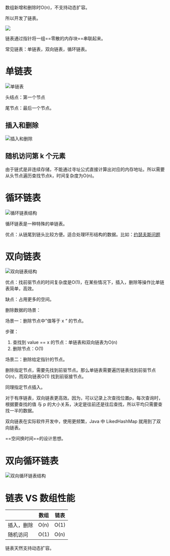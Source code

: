 数组新增和删除时O(n)，不支持动态扩容。

所以开发了链表。



![](/Users/dongyifeng/doc/数据结构/image/QQ20190709-200248@2x.jpg)

链表通过指针将一组==零散的内存块==串联起来。

常见链表：单链表，双向链表，循环链表。

# 单链表

![单链表](/Users/dongyifeng/doc/数据结构/image/QQ20190709-200506@2x.jpg)

头结点：第一个节点

尾节点：最后一个节点。

## 插入和删除

![插入和删除](/Users/dongyifeng/doc/数据结构/image/QQ20190709-200824@2x.jpg)

## 随机访问第 k 个元素

由于链式是非连续存储，不能通过寻址公式直接计算出对应的内存地址。所以需要从头节点遍历查找节点k，时间复杂度为O(n)。



# 循环链表

![循环链表结构](/Users/dongyifeng/doc/数据结构/image/QQ20190709-201521@2x.jpg)

循环链表是一种特殊的单链表。

优点：从链尾到链头比较方便。适合处理环形结构的数据。比如：[约瑟夫斯问题](https://zh.wikipedia.org/wiki/%E7%BA%A6%E7%91%9F%E5%A4%AB%E6%96%AF%E9%97%AE%E9%A2%98)





# 双向链表

![双向链表结构](/Users/dongyifeng/doc/数据结构/image/QQ20190709-201608@2x.jpg)

优点：找前驱节点的时间复杂度是O(1)，在某些情况下，插入，删除等操作比单链表简单，高效。

缺点：占用更多的空间。

删除数据的场景：

场景一：删除节点中”值等于 x “ 的节点。

步骤：

1. 查找到 value == x 的节点：单链表和双向链表为O(n)
2. 删除节点：O(1)

场景二：删除给定指针的节点。

删除指定节点，需要先找到前驱节点。那么单链表需要遍历链表找到前驱节点O(n)，而双向链表O(1) 找到前驱接节点。

同理指定节点插入。



对于有序链表，双向链表更高效。因为，可以记录上次查找位置p，每次查询时，根据要查找的值 与 p 的大小关系，决定是往前还是往后查找，所以平均只需要查找一半的数据。



双向链表在实际软件开发中，使用更频繁，Java 中 LikedHashMap 就用到了双向链表。

==空间换时间==的设计思想。



# 双向循环链表

![双向循环链表结构](/Users/dongyifeng/doc/数据结构/image/QQ20190709-201718@2x.jpg)

# 链表 VS 数组性能

|            | 数组 | 链表 |
| ---------- | ---- | ---- |
| 插入，删除 | O(n) | O(1) |
| 随机访问   | O(1) | O(n) |

链表天然支持动态扩容。
